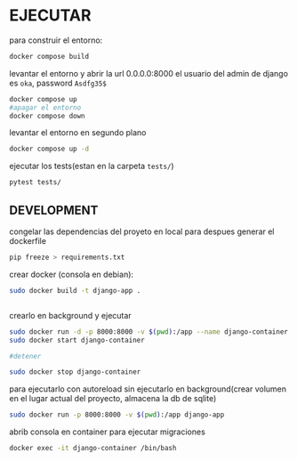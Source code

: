 # EJECUTAR 

para construir el entorno:

```bash
docker compose build

```

levantar el entorno y abrir la url 0.0.0.0:8000
el usuario del admin de django es `oka`, password `Asdfg35$`
```bash
docker compose up
#apagar el entorno
docker compose down
```

levantar el entorno en segundo plano
```bash
docker compose up -d

``` 

ejecutar los tests(estan en la carpeta `tests/`)
```bash
pytest tests/
``` 




## DEVELOPMENT

congelar las dependencias del proyeto en local para despues generar el dockerfile
```bash
pip freeze > requirements.txt
```

crear docker (consola en debian):
```bash
sudo docker build -t django-app .
```

```bash

```


crearlo en background y ejecutar
```bash
sudo docker run -d -p 8000:8000 -v $(pwd):/app --name django-container django-app
sudo docker start django-container

#detener

sudo docker stop django-container

```

para ejecutarlo con autoreload sin ejecutarlo en background(crear volumen en el lugar actual del proyecto, almacena la db de sqlite)

```bash
sudo docker run -p 8000:8000 -v $(pwd):/app django-app
```

abrib consola en container para ejecutar migraciones 
```bash
docker exec -it django-container /bin/bash

```
